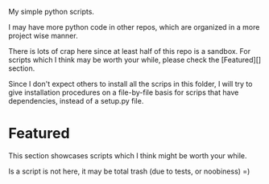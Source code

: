 My simple python scripts.

I may have more python code in other repos, which are organized in a more project wise manner.

There is lots of crap here since at least half of this repo is a sandbox.
For scripts which I think may be worth your while, please check the [Featured][] section.

Since I don't expect others to install all the scrips in this folder,
I will try to give installation procedures on a file-by-file basis for scrips that have dependencies,
instead of a setup.py file.

# Featured

This section showcases scripts which I think might be worth your while.

Is a script is not here, it may be total trash (due to tests, or noobiness) =)
